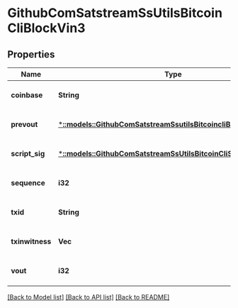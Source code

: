 # GithubComSatstreamSsUtilsBitcoinCliBlockVin3

## Properties
Name | Type | Description | Notes
------------ | ------------- | ------------- | -------------
**coinbase** | **String** |  | [optional] [default to null]
**prevout** | [***::models::GithubComSatstreamSsutilsBitcoincliBlockVin3Prevout**](github_com_satstream_ssutils_bitcoincli.BlockVin3_prevout.md) |  | [optional] [default to null]
**script_sig** | [***::models::GithubComSatstreamSsUtilsBitcoinCliScriptSig**](github_com_satstream_ss-utils_bitcoin-cli.ScriptSig.md) |  | [optional] [default to null]
**sequence** | **i32** |  | [optional] [default to null]
**txid** | **String** |  | [optional] [default to null]
**txinwitness** | **Vec<String>** |  | [optional] [default to null]
**vout** | **i32** |  | [optional] [default to null]

[[Back to Model list]](../README.md#documentation-for-models) [[Back to API list]](../README.md#documentation-for-api-endpoints) [[Back to README]](../README.md)


